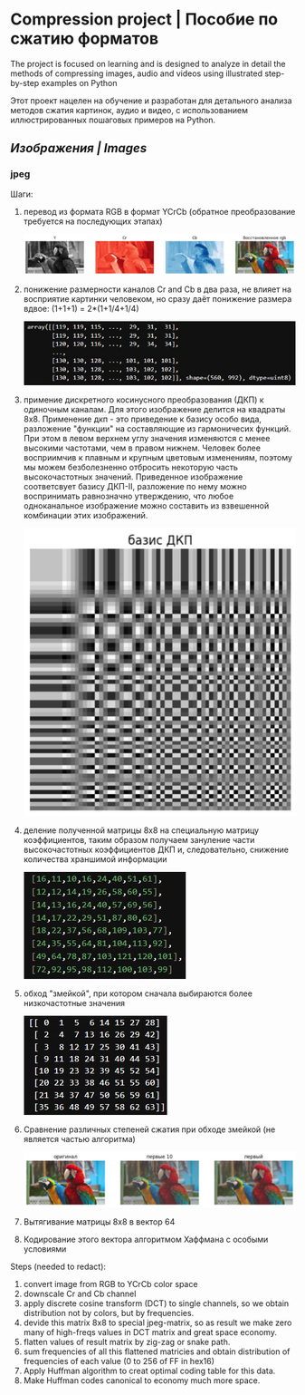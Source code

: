 # Compression project | Пособие по сжатию форматов

The project is focused on learning and is 
designed to analyze in detail the methods of
compressing images, audio and videos using illustrated step-by-step
examples on Python

Этот проект нацелен на обучение и разработан для детального
анализа методов сжатия картинок, аудио и видео, с использованием
иллюстрированных пошаговых примеров на Python.


## *Изображения | Images*
### jpeg 

Шаги:
1. перевод из формата RGB в формат YCrCb (обратное преобразование требуется на последующих этапах)
   
   ![](https://github.com/iiifd2u/Compression/blob/jpeg/jpeg/records/rgb2ycrcb.JPG)
   
2. понижение размерности каналов Cr and Cb в два раза, не влияет на восприятие картинки человеком,
   но сразу даёт понижение размера вдвое: (1+1+1) = 2*(1+1/4+1/4)
   
   ![](https://github.com/iiifd2u/Compression/blob/jpeg/jpeg/records/downsampling.JPG)
   
3. примение дискретного косинусного преобразования (ДКП) к одиночным каналам. Для этого изображение делится на квадраты 8х8.
   Применение дкп - это приведение к базису особо вида, разложение "функции" на составляющие из гармоничесих функций. При этом
   в левом верхнем углу значения изменяются с менее высокими частотами, чем в правом нижнем. Человек более восприимчив к плавным и крупным
   цветовым изменениям, поэтому мы можем безболезненно отбросить некоторую часть высокочастотных значений.
   Приведенное изображение соответсвует базису ДКП-II, разложение по нему можно воспринимать равнозначно утверждению,
   что любое одноканальное изображение можно составить из взвешенной комбинации этих изображений.
   
   ![](https://github.com/iiifd2u/Compression/blob/jpeg/jpeg/records/basis.JPG)

4. деление полученной матрицы 8х8 на специальную матрицу коэффициентов, таким образом получаем
зануление части высокочастотных коэффициентов ДКП и, следовательно, снижение количества храншимой
информации

   ![](https://github.com/iiifd2u/Compression/blob/jpeg/jpeg/records/DCT_classic.JPG)

5. обход "змейкой", при котором сначала выбираются более низкочастотные значения
   
   ![](https://github.com/iiifd2u/Compression/blob/jpeg/jpeg/records/snake.JPG)
   
6. Сравнение различных степеней сжатия при обходе змейкой (не является частью алгоритма)
    
   ![](https://github.com/iiifd2u/Compression/blob/jpeg/jpeg/records/compressed.JPG)

7. Вытягивание матрицы 8х8 в вектор 64

8. Кодирование этого вектора алгоритмом Хаффмана с особыми условиями


Steps (needed to redact):
1. convert image from RGB to YCrCb color space
2. downscale Cr and Cb channel 
3. apply discrete cosine transform (DCT) to single channels, so we obtain distribution not by colors, but by frequencies. 
4. devide this matrix 8x8 to special jpeg-matrix, so as result we make zero many of high-freqs values in DCT matrix and great space economy.
5. flatten values of result matrix by zig-zag or snake path.
6. sum frequencies of all this flattened matricies and obtain distribution of frequencies of each value (0 to 256 of FF in hex16)
7. Apply Huffman algorithm to creat optimal coding table for this data.
8. Make Huffman codes canonical to economy much more space.
